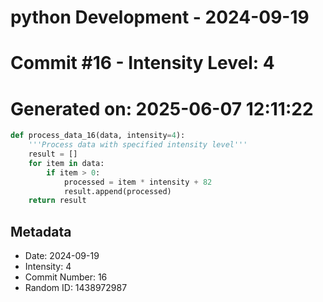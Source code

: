 ﻿# python Development - 2024-09-19
# Commit #16 - Intensity Level: 4
# Generated on: 2025-06-07 12:11:22
```python
def process_data_16(data, intensity=4):
    '''Process data with specified intensity level'''
    result = []
    for item in data:
        if item > 0:
            processed = item * intensity + 82
            result.append(processed)
    return result
```
## Metadata
- Date: 2024-09-19
- Intensity: 4
- Commit Number: 16
- Random ID: 1438972987
